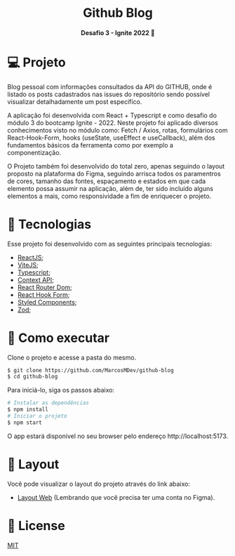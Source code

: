 <div align='center'>
  <img src="./src/assets/capa-github-glob.png" alt="">
</div>

<h1 align='center'>
Github Blog
</h1>

<h4 align='center'>
Desafio 3 - Ignite 2022 🚀
</h4>

 # 💻 Projeto

Blog pessoal com informações consultados da API do GITHUB, onde é listado os posts cadastrados nas issues do repositório sendo possível visualizar detalhadamente um post especifico.

A aplicação foi desenvolvida com React + Typescript e como desafio do módulo 3 do bootcamp Ignite - 2022. Neste projeto foi aplicado diversos conhecimentos visto no módulo como: Fetch / Axios, rotas, formulários com React-Hook-Form, hooks (useState, useEffect e useCallback), além dos fundamentos básicos da ferramenta como por exemplo a componentização.

O Projeto também foi desenvolvido do total zero, apenas seguindo o layout proposto na plataforma do Figma, seguindo arrisca todos os paramentros de cores, tamanho das fontes, espaçamento e estados em que cada elemento possa assumir na aplicação, além de, ter sido incluído alguns elementos a mais, como responsividade a fim de enriquecer o projeto.
 
 # 🧪 Tecnologias

Esse projeto foi desenvolvido com as seguintes principais tecnologias:
- [ReactJS](https://pt-br.reactjs.org/);
- [ViteJS](https://vitejs.dev/);
- [Typescript](https://www.typescriptlang.org/);
- [Context API](https://pt-br.reactjs.org/docs/context.html);
- [React Router Dom](https://v5.reactrouter.com/web/guides/quick-start);
- [React Hook Form](https://react-hook-form.com/);
- [Styled Components](https://styled-components.com/);
- [Zod](https://github.com/colinhacks/zod);

# 🚀 Como executar

Clone o projeto e acesse a pasta do mesmo.

```bash
$ git clone https://github.com/MarcosMDev/github-blog
$ cd github-blog
```
Para iniciá-lo, siga os passos abaixo:
```bash
# Instalar as dependências
$ npm install
# Iniciar o projeto
$ npm start
```
O app estará disponível no seu browser pelo endereço http://localhost:5173.

# 🎨 Layout
Você pode visualizar o layout do projeto através do link abaixo:
- [Layout Web](https://www.figma.com/file/8TcMUD9IMgfs15sueQO564/GitHub-Blog-(Community)?node-id=2%3A1550&t=H7Va6raWKBL8ipHx-1) (Lembrando que você precisa ter uma conta no Figma).

# 📃 License
[MIT](https://choosealicense.com/licenses/mit/)